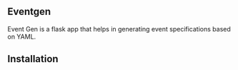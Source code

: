 ## Eventgen

Event Gen is a flask app that helps in generating event specifications based on YAML.

## Installation

